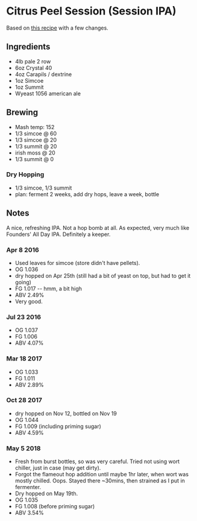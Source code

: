 # Citrus Peel Session (Session IPA)

Based on [this recipe](http://www.craftedpours.com/homebrew-recipe/founders-all-day-ipa-clone-homebrew-recipe)
with a few changes.

## Ingredients

* 4lb pale 2 row
* 6oz Crystal 40
* 4oz Carapils / dextrine
* 1oz Simcoe
* 1oz Summit
* Wyeast 1056 american ale

## Brewing

* Mash temp: 152
* 1/3 simcoe @ 60
* 1/3 simcoe @ 20
* 1/3 summit @ 20
* irish moss @ 20
* 1/3 summit @ 0

### Dry Hopping
* 1/3 simcoe, 1/3 summit
* plan: ferment 2 weeks, add dry hops, leave a week, bottle

## Notes

A nice, refreshing IPA. Not a hop bomb at all. As expected, very much
like Founders' All Day IPA. Definitely a keeper.

### Apr 8 2016
* Used leaves for simcoe (store didn't have pellets).
* OG 1.036
* dry hopped on Apr 25th (still had a bit of yeast on top, but had to get it going)
* FG 1.017 -- hmm, a bit high
* ABV 2.49%
* Very good.

### Jul 23 2016
* OG 1.037
* FG 1.006
* ABV 4.07%

### Mar 18 2017
* OG 1.033
* FG 1.011
* ABV 2.89%

### Oct 28 2017
* dry hopped on Nov 12, bottled on Nov 19
* OG 1.044
* FG 1.009 (including priming sugar)
* ABV 4.59%

### May 5 2018
* Fresh from burst bottles, so was very careful.
  Tried not using wort chiller, just in case (may get dirty).
* Forgot the flameout hop addition until maybe 1hr later, when wort
  was mostly chilled. Oops. Stayed there ~30mins, then strained as I
  put in fermenter.
* Dry hopped on May 19th.
* OG 1.035
* FG 1.008 (before priming sugar)
* ABV 3.54%
